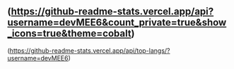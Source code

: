 (https://github-readme-stats.vercel.app/api?username=devMEE6&count_private=true&show_icons=true&theme=cobalt)
-------------------------
(https://github-readme-stats.vercel.app/api/top-langs/?username=devMEE6)
